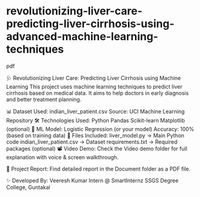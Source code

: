 # revolutionizing-liver-care-predicting-liver-cirrhosis-using-advanced-machine-learning-techniques
pdf

🩺 Revolutionizing Liver Care: Predicting Liver Cirrhosis using Machine Learning
This project uses machine learning techniques to predict liver cirrhosis based on medical data. It aims to help doctors in early diagnosis and better treatment planning.

📊 Dataset Used:
indian_liver_patient.csv
Source: UCI Machine Learning Repository
🛠️ Technologies Used:
Python
Pandas
Scikit-learn
Matplotlib (optional)
🧠 ML Model:
Logistic Regression (or your model)
Accuracy: 100% (based on training data)
📁 Files Included:
liver_model.py → Main Python code
indian_liver_patient.csv → Dataset
requirements.txt → Required packages (optional)
📽️ Video Demo:
Check the Video demo folder for full explanation with voice & screen walkthrough.

📄 Project Report:
Find detailed report in the Document folder as a PDF file.

✨ Developed By:
Veeresh Kumar
Intern @ SmartInternz
SSGS Degree College, Guntakal
